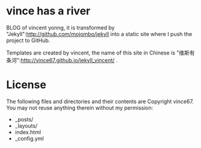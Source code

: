 vince has a river
==============

BLOG of vincent yonng, it is transformed by "Jekyll":http://github.com/mojombo/jekyll into a static site where I push the project to GitHub.

Templates are created by vincent, the name of this site in Chinese is "维斯有条河":http://vince67.github.io/jekyll_vincent/ .

License
==============

The following files and directories and their contents are Copyright vince67. You may not reuse anything therein without my permission:

* _posts/
* _layouts/
* index.html
* _config.yml

